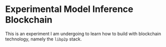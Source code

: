 # Experimental Model Inference Blockchain
This is an experiment I am undergoing to learn how to build with blockchain technology, namely the `libp2p` stack.

